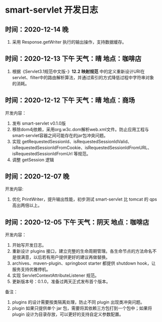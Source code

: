 # smart-servlet 开发日志

## 时间：2020-12-14 晚
1. 采用 Response.getWriter 执行的输出操作，支持数据缓存。

## 时间：2020-12-13 下午 天气：晴 地点：咖啡店
1. 根据《Servlet3.1规范中文版-》**12.2 映射规范** 中的定义重新设计URI在servlet、filter中的路由解析算法，并通过索引的方式降低过程中字符串对象的消耗。

## 时间：2020-12-12 下午 天气：晴 地点：商场
开发内容：
1. 发布 smart-servlet v0.1.0版
2. 移除dom4j依赖，采用org.w3c.dom解析web.xml文件。防止应用工程与smart-servlet容器之间可能存在的jar包冲突问题。
3. 实现 getRequestedSessionId、isRequestedSessionIdValid、isRequestedSessionIdFromCookie、isRequestedSessionIdFromURL、isRequestedSessionIdFromUrl 等规范。
4. 调整 getSession 逻辑

## 时间：2020-12-07 晚 
开发内容:
1. 优化 PrintWriter，提升输出性能，初步测试 smart-servlet 比 tomcat 的 qps 高出两倍以上。

## 时间：2020-12-05 下午 天气：阴天 地点：咖啡店 
开发内容：
1. 开始写开发日志。
2. 重新设计 plugins 接口，建立完整的生命周期管理。各生命节点的方法命名不是很满意，以后若有用户提供更好的建议再做替换。
3. archives、maven-plugin、springboot starter 都提供 shutdown hook，让服务支持优雅停机。
4. 实现 ServletContextAttributeListener 规范。
5. 更新版本号：0.1.0，准备过两天正式发布首个版本。

备注：
1. plugins 的设计需要按类隔离处理，防止不同 plugin 出现类冲突问题。
2. plugin 如果只提供单个 jar 包，需要将其依赖三方包打到一个包中；如果将 plugin 设计为目录存放，可以更好的支持自定义参数配置。

